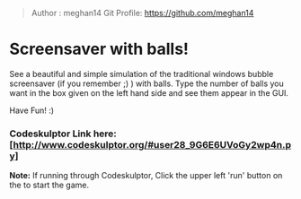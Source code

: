 > Author : meghan14
> Git Profile: https://github.com/meghan14

# Screensaver with balls!

See a beautiful and simple simulation of the traditional windows bubble screensaver (if you remember ;) ) with balls. Type the number of balls you want in the box given on the left hand side and see them appear in the GUI.  

Have Fun! :)
 
### Codeskulptor Link here: [http://www.codeskulptor.org/#user28_9G6E6UVoGy2wp4n.py] 
**Note:** If running through Codeskulptor, Click the upper left 'run' button on the to start the game.